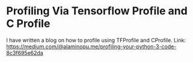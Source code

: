 # Profiling Via Tensorflow Profile and C Profile

I have written a blog on how to profile using TFProfile and CProfile. Link: https://medium.com/@alaminopu.me/profiling-your-python-3-code-8c3f695e62da